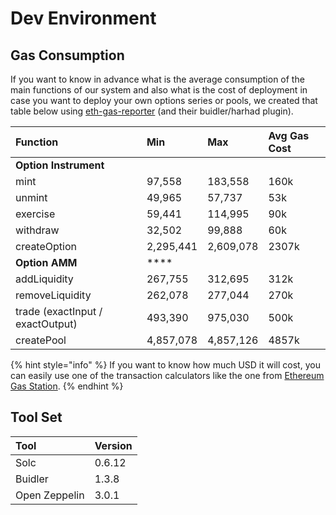 # Dev Environment

## Gas Consumption

If you want to know in advance what is the average consumption of the main functions of our system and also what is the cost of deployment in case you want to deploy your own options series or pools, we created that table below using [eth-gas-reporter](https://github.com/cgewecke/eth-gas-reporter) \(and their buidler/harhad plugin\).

| **Function** | Min | Max |  **Avg Gas Cost** |
| :--- | :--- | :--- | :--- |
| **Option Instrument** |  |  |  |
| mint | 97,558 | 183,558 | 160k |
| unmint | 49,965 | 57,737 | 53k |
| exercise | 59,441 | 114,995 | 90k |
| withdraw | 32,502 | 99,888 | 60k |
| createOption | 2,295,441 | 2,609,078 | 2307k |
| **Option AMM** | \*\*\*\* |  |  |
| addLiquidity | 267,755 | 312,695 | 312k |
| removeLiquidity | 262,078 | 277,044 | 270k |
| trade \(exactInput / exactOutput\) | 493,390 | 975,030 | 500k |
| createPool | 4,857,078 | 4,857,126 | 4857k |

{% hint style="info" %}
If you want to know how much USD it will cost, you can easily use one of the transaction calculators like the one from [Ethereum Gas Station](https://ethgasstation.info/calculatorTxV.php).
{% endhint %}

## Tool Set

| Tool | Version |
| :--- | :--- |
| Solc | 0.6.12 |
| Buidler | 1.3.8 |
| Open Zeppelin | 3.0.1 |



